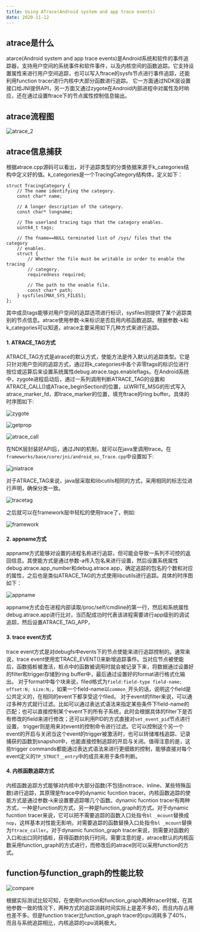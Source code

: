 ```yaml
---
title: Using ATrace(Android system and app trace events)
date: 2020-11-12
---
```


## atrace是什么

atarce(Android system and app trace events)是Android系统和软件的事件追踪器，支持用户空间的系统事件和软件事件，以及内核空间的函数追踪。它支持设置属性来进行用户空间追踪，也可以写入ftrace的sysfs节点进行事件追踪，还能利用function tracer进行内核中大部分函数进行追踪。
它一方面通过NDK层设置接口给JNI提供API，另一方面又通过zygote在Android内部进程中对属性及时响应，还在通过设置ftrace下的节点属性控制信息输出。

## atrace流程图

![atrace_2](/images/using_atrace/atrace_2.jpg)

## atrace信息捕获

根据atrace.cpp源码可以看出，对于追踪类型的分类依据来源于k_categories结构中定义好的值。k_categories是一个TracingCategory结构体，定义如下：
```
struct TracingCategory {
    // The name identifying the category.
    const char* name;

    // A longer description of the category.
    const char* longname;

    // The userland tracing tags that the category enables.
    uint64_t tags;

    // The fname==NULL terminated list of /sys/ files that the category
    // enables.
    struct {
        // Whether the file must be writable in order to enable the tracing
        // category.
        requiredness required;

        // The path to the enable file.
        const char* path;
    } sysfiles[MAX_SYS_FILES];
};
```
其中成员tags能够对用户空间的追踪选项进行标识，sysfiles则提供了某个追踪类别的节点信息。atrace使用参数-k来标识是否启用内核函数追踪。根据参数-k和k_categories可以知道，atrace主要采用如下几种方式来进行追踪。

#### 1. ATRACE_TAG方式

ATRACE_TAG方式是atrace的默认方式，使能方法是传入默认的追踪类型。它是只针对用户空间的追踪方式，通过将k_categories中各个非零tags的标识位进行按位或运算后来设置系统属性debug.atrace.tags.enableflags。在Android系统中，zygote进程启动后，通过一系列调用判断ATRACE_TAG的设置和ATRACE_CALL()或ATrace_beginSection的位置，以WRITE_MSG的形式写入atrace_marker_fd，即trace_marker的位置，填充ftrace的ring buffer。具体的时序图如下:

![zygote](/images/using_atrace/zygote.jpg)

![getprop](/images/using_atrace/getprop.jpg)

![atrace_call](/images/using_atrace/atrace_call.jpg)

在NDK层封装好API后，通过JNI的机制，就可以在java里调用trace。在`frameworks/base/core/jni/android_os_Trace.cpp`中设置如下:

![jniatrace](/images/using_atrace/jniatrace.png)

对于ATRACE_TAG来说，java层采取和libcutils相同的方式，采用相同的标志位进行声明，确保分类一致。

![tracetag](/images/using_atrace/tracetag.jpg)

之后就可以在framework层中轻松的使用trace了，例如:

![framework](/images/using_atrace/framework.png)

#### 2. appname方式

appname方式能够对设置的进程名称进行追踪，但可能会导致一系列不可控的返回信息。其使能方式是通过参数-a传入包名来进行设置，然后设置系统属性debug.atrace.app_number和debug.atrace.app，确定追踪的包名的个数和对应的属性，之后也是类似ATRACE_TAG的方式使用libcutils进行追踪。具体的时序图如下：

![appname](/images/using_atrace/appname.jpg)

appname方式会在进程内部读取/proc/self/cmdline的第一行，然后和系统属性debug.atrace.app进行比对，当匹配成功时代表该进程需要进行app级别的调试追踪，然后设置ATRACE_TAG_APP，

#### 3. trace event方式

trace event方式是对debugfs中events下的节点使能来进行追踪控制的。通常来说，trace event使用宏TRACE_EVENT()来新增追踪事件。当对应节点被使能后，函数插桩被激活，桩点中的函数被调用时就会被记录下来，将数据通过设置好的filter和trigger存储到ring buffer中，最后通过设置好的format进行格式化输出。
对于format中每个块来说，filed格式为`field:field-type field-name; offset:N; size:N;`，如果一个field-name以`common_`开头的话，说明这个field是公共定义的，在相同的event下都享受这个filed。
对于event的filter来说，可以通过多种方式就行过滤。比如可以通过表达式语法来指定某些条件下field-name的匹配；也可以直接控制某个event下的所有子系统，此时会根据具体的filter下是否有修改的field来进行修改；还可以利用PID的方式直接对`set_event_pid`节点进行设置，
trigger则是用来对event的控制命令进行过滤。它可以控制这个另一个event的开启与关闭当这个event的trigger被激活时，也可以转储堆栈追踪、记录捕获的函数到snapshot中，也能直接控制追踪的开启与关闭。值得注意的是，这些trigger commands都能通过表达式语法来进行更细致的控制，能够直接对每个event定义的`TP_STRUCT__entry`中的成员来用于条件判断。

#### 4. 内核函数追踪方式

内核函数追踪方式能够对内核中大部分函数(不包括notrace、inline、某些特殊函数)进行追踪，其原理是ftrace中的dynamic fucntion tracer。内核函数追踪的使能方式是通过参数-k来设置要追踪哪几个函数。dynamic fucntion tracer有两种方式，一种是function的方式，另一种是function_graph的方式。对于dynamic fucntion tracer来说，它可以把不需要追踪的函数入口处指令`bl _mcount`替换成`nop`，这样基本对性能无影响，对需要追踪的函数替换入口处指令`bl _mcount`替换为`ftrace_caller`。对于dynamic function_graph tracer来说，则需要对函数的入口和出口同时插桩，获得函数的执行时间。需要注意的是，atrace默认的内核函数采用function_graph的方式进行，而修改后的atrace则可以采用function的方式。

## function与function_graph的性能比较

![compare](/images/using_atrace/compare.png)

根据实际测试比较可知，在使用function和function_graph两种tracer时候，在其他参数一致的情况下，两种方式的追踪消耗时间实际上是差不多的，而且内存占用也差不多。但是function tracer比function_graph tracer的cpu消耗多了40%，而且与系统追踪相比，内核追踪的cpu消耗极大。